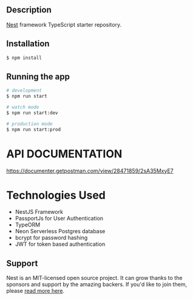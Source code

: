 
## Description

[Nest](https://github.com/nestjs/nest) framework TypeScript starter repository.

## Installation

```bash
$ npm install
```

## Running the app

```bash
# development
$ npm run start

# watch mode
$ npm run start:dev

# production mode
$ npm run start:prod
```
# API DOCUMENTATION
https://documenter.getpostman.com/view/28471859/2sA35MxyE7

# Technologies Used
- NestJS Framework
- PassportJs for User Authentication
- TypeORM
- Neon Serverless Postgres database
- bcrypt for password hashing
- JWT for token based authentication

## Support

Nest is an MIT-licensed open source project. It can grow thanks to the sponsors and support by the amazing backers. If you'd like to join them, please [read more here](https://docs.nestjs.com/support).
